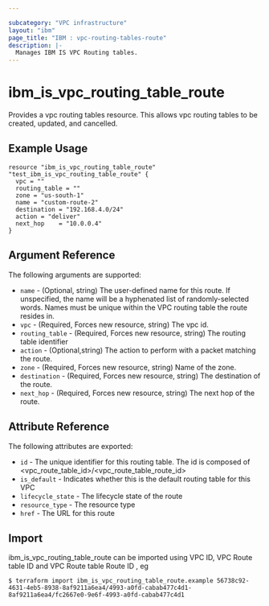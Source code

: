 ```yaml
---

subcategory: "VPC infrastructure"
layout: "ibm"
page_title: "IBM : vpc-routing-tables-route"
description: |-
  Manages IBM IS VPC Routing tables.
---
```


# ibm\_is_vpc_routing_table_route

Provides a vpc routing tables resource. This allows vpc routing tables to be created, updated, and cancelled.


## Example Usage

```hcl
resource "ibm_is_vpc_routing_table_route" "test_ibm_is_vpc_routing_table_route" {
  vpc = ""
  routing_table = ""
  zone = "us-south-1"
  name = "custom-route-2"
  destination = "192.168.4.0/24"
  action = "deliver"
  next_hop    = "10.0.0.4"
}

```

## Argument Reference

The following arguments are supported:

* `name` - (Optional, string) The user-defined name for this route. If unspecified, the name will be a hyphenated list of randomly-selected words. Names must be unique within the VPC routing table the route resides in.
* `vpc` - (Required, Forces new resource, string) The vpc id. 
* `routing_table` - (Required, Forces new resource, string) The routing table identifier
* `action` - (Optional,string) The action to perform with a packet matching the route.
* `zone` - (Required, Forces new resource, string) Name of the zone. 
* `destination` - (Required, Forces new resource, string) The destination of the route. 
* `next_hop` - (Required, Forces new resource, string) The next hop of the route. 

## Attribute Reference

The following attributes are exported:

* `id` - The unique identifier for this routing table. The id is composed of \<vpc_route_table_id\>/\<vpc_route_table_route_id\>
* `is_default` - Indicates whether this is the default routing table for this VPC
* `lifecycle_state` - The lifecycle state of the route
* `resource_type` - The resource type
* `href` - The URL for this route


## Import

ibm_is_vpc_routing_table_route can be imported using VPC ID, VPC Route table ID and VPC Route table Route ID , eg

```
$ terraform import ibm_is_vpc_routing_table_route.example 56738c92-4631-4eb5-8938-8af9211a6ea4/4993-a0fd-cabab477c4d1-8af9211a6ea4/fc2667e0-9e6f-4993-a0fd-cabab477c4d1
```
